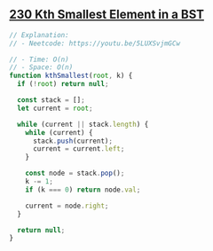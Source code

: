 ## [230 Kth Smallest Element in a BST](https://leetcode.com/problems/kth-smallest-element-in-a-bst/description/)

<!-- notecardId: 1758417961310 -->

```js
// Explanation:
// - Neetcode: https://youtu.be/5LUXSvjmGCw

// - Time: O(n)
// - Space: O(n)
function kthSmallest(root, k) {
  if (!root) return null;

  const stack = [];
  let current = root;

  while (current || stack.length) {
    while (current) {
      stack.push(current);
      current = current.left;
    }

    const node = stack.pop();
    k -= 1;
    if (k === 0) return node.val;

    current = node.right;
  }

  return null;
}
```
